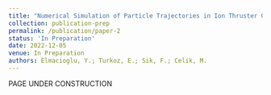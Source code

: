 ```yaml
---
title: "Numerical Simulation of Particle Trajectories in Ion Thruster Grid Region Plasma using a PIC-DSMC Code"
collection: publication-prep
permalink: /publication/paper-2
status: 'In Preparation'
date: 2022-12-05
venue: In Preparation
authors: Elmacioglu, Y.; Turkoz, E.; Sik, F.; Celik, M.
---
```


PAGE UNDER CONSTRUCTION
